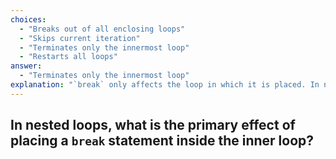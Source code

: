 ```yaml
---
choices:
  - "Breaks out of all enclosing loops"
  - "Skips current iteration"
  - "Terminates only the innermost loop"
  - "Restarts all loops"
answer:
  - "Terminates only the innermost loop"
explanation: "`break` only affects the loop in which it is placed. In nested loops, this means it exits just the innermost loop where the break appears."
---
```


## In nested loops, what is the primary effect of placing a `break` statement inside the inner loop?
